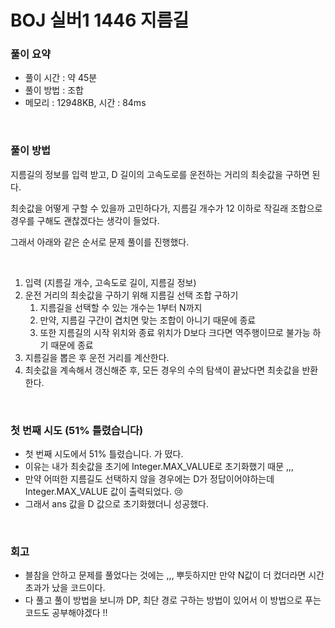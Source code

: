 # BOJ 실버1 1446 지름길

### 풀이 요약

- 풀이 시간 : 약 45분
- 풀이 방법 : 조합
- 메모리 : 12948KB, 시간 : 84ms

<br>

### 풀이 방법

지름길의 정보를 입력 받고, D 길이의 고속도로를 운전하는 거리의 최솟값을 구하면 된다. 

최솟값을 어떻게 구할 수 있을까 고민하다가, 지름길 개수가 12 이하로 작길래 조합으로 경우를 구해도 괜찮겠다는 생각이 들었다.

그래서 아래와 같은 순서로 문제 풀이를 진행했다.

<br>

1. 입력 (지름길 개수, 고속도로 길이, 지름길 정보)
2. 운전 거리의 최솟값을 구하기 위해 지름길 선택 조합 구하기 
    1. 지름길을 선택할 수 있는 개수는 1부터 N까지
    2. 만약, 지름길 구간이 겹치면 맞는 조합이 아니기 때문에 종료
    3. 또한 지름길의 시작 위치와 종료 위치가 D보다 크다면 역주행이므로 불가능 하기 때문에 종료
3. 지름길을 뽑은 후 운전 거리를 계산한다. 
4. 최솟값을 계속해서 갱신해준 후, 모든 경우의 수의 탐색이 끝났다면 최솟값을 반환한다. 

<br>

### 첫 번째 시도 (51% 틀렸습니다)

- 첫 번째 시도에서 51% 틀렸습니다. 가 떴다.
- 이유는 내가 최솟값을 초기에 Integer.MAX_VALUE로 초기화했기 때문 ,,,
- 만약 어떠한 지름길도 선택하지 않을 경우에는 D가 정답이어야하는데 Integer.MAX_VALUE 값이 출력되었다. 😢
- 그래서 ans 값을 D 값으로 초기화했더니 성공했다.

<br>

### 회고

- 블참을 안하고 문제를 풀었다는 것에는 ,,, 뿌듯하지만 만약 N값이 더 컸더라면 시간초과가 났을 코드이다.
- 다 풀고 풀이 방법을 보니까 DP, 최단 경로 구하는 방법이 있어서 이 방법으로 푸는 코드도 공부해야겠다 !!
